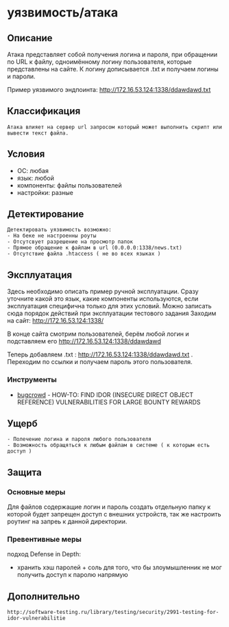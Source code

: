 # уязвимость/атака

## Описание
Атака представляет собой получения логина и пароля, при обращении по URL к файлу, одноимённому логину пользователя, которые представлены на сайте. К логину дописывается .txt и получаем логины и пароли.

Пример уязвимого эндпоинта: http://172.16.53.124:1338/ddawdawd.txt

## Классификация
	Атака влияет на сервер url запросом который может выполнить скрипт или вывести текст файла.
	

## Условия
- ОС: любая
- язык: любой
- компоненты: файлы пользователей
- настройки: разные

## Детектирование
	Детектировать уязвимость возможно:
	- На беке не настроенны роуты
	- Отсутсвует разрешение на просмотр папок 
	- Прямое обращение к файлам в url (0.0.0.0:1338/news.txt)
	- Отсутствие файла .htaccess ( не во всех языках )	
## Эксплуатация
Здесь необходимо описать пример ручной эксплуатации. Сразу уточните какой это язык, какие компоненты используются, если эксплуатация специфична только для этих условий. Можно записать сюда порядок действий при эксплуатации тестового задания
Заходим на сайт: http://172.16.53.124:1338/

В конце сайта смотрим пользователей, берём любой логин и подставляем его http://172.16.53.124:1338/ddawdawd

Теперь добавляем .txt : http://172.16.53.124:1338/ddawdawd.txt . Переходим по ссылки и получаем пароль этого пользователя.

### Инструменты
- [bugcrowd](https://www.bugcrowd.com/blog/how-to-find-idor-insecure-direct-object-reference-vulnerabilities-for-large-bounty-rewards/) - HOW-TO: FIND IDOR (INSECURE DIRECT OBJECT REFERENCE) VULNERABILITIES FOR LARGE BOUNTY REWARDS

## Ущерб
	- Полечение логина и пароля любого пользователя
	- Возможность обращяться к любым файлам в системе ( к которым есть доступ )	
## Защита
### Основные меры
Для файлов содержащие логин и пароль создать отдельную папку к которой будет запрещен доступ с внешних устройств, так же настроить роутинг на запреь к данной директории. 

### Превентивные меры
подход Defense in Depth:
- хранить хэш паролей + соль для того, что бы злоумышленник не мог получить доступ к паролю напрямую

## Дополнительно
	http://software-testing.ru/library/testing/security/2991-testing-for-idor-vulnerabilitie
